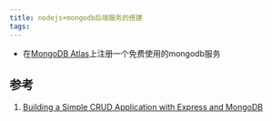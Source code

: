 ```yaml
---
title: nodejs+mongodb后端服务的搭建
tags:
---
```


- 在[MongoDB Atlas](https://www.mongodb.com/cloud/atlas)上注册一个免费使用的mongodb服务

## 参考
1. [Building a Simple CRUD Application with Express and MongoDB](https://zellwk.com/blog/crud-express-mongodb/)

